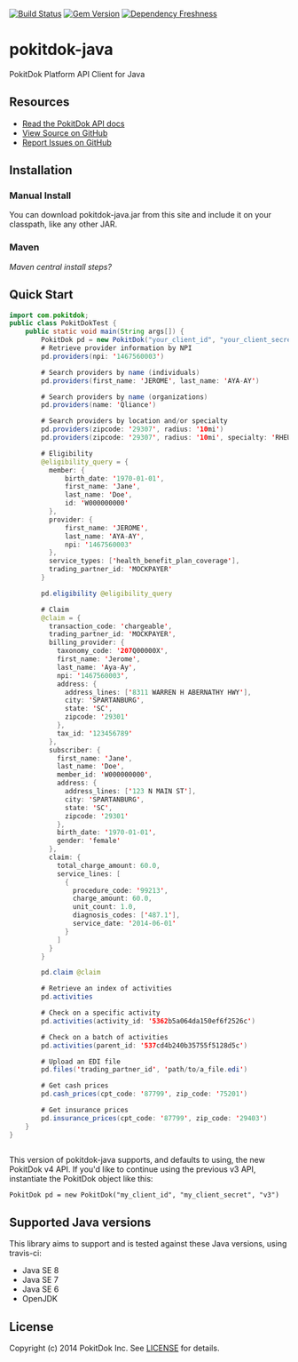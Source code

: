 [![Build Status](https://travis-ci.org/pokitdok/pokitdok-ruby.svg?branch=master)](https://travis-ci.org/pokitdok/pokitdok-java)
[![Gem Version](https://badge.fury.io/rb/pokitdok-ruby.svg)](http://badge.fury.io/rb/pokitdok-java)
[![Dependency Freshness](https://www.versioneye.com/user/projects/538e498b46c4739edd0000ee/badge.svg)](https://www.versioneye.com/user/projects/538e498b46c4739edd0000ee)


pokitdok-java
=============

PokitDok Platform API Client for Java

## Resources
* [Read the PokitDok API docs][apidocs]
* [View Source on GitHub][code]
* [Report Issues on GitHub][issues]

[apidocs]: https://platform.pokitdok.com/documentation/v4#/
[code]: https://github.com/PokitDok/pokitdok-java
[issues]: https://github.com/PokitDok/pokitdok-java/issues

## Installation

### Manual Install
You can download pokitdok-java.jar from this site and include it on your classpath, like any other JAR.

### Maven
_Maven central install steps?_

## Quick Start
```java
import com.pokitdok;
public class PokitDokTest {
	public static void main(String args[]) {
		PokitDok pd = new PokitDok("your_client_id", "your_client_secret");
		# Retrieve provider information by NPI
		pd.providers(npi: '1467560003')

		# Search providers by name (individuals)
		pd.providers(first_name: 'JEROME', last_name: 'AYA-AY')

		# Search providers by name (organizations)
		pd.providers(name: 'Qliance')

		# Search providers by location and/or specialty
		pd.providers(zipcode: '29307', radius: '10mi')
		pd.providers(zipcode: '29307', radius: '10mi', specialty: 'RHEUMATOLOGY')

		# Eligibility
		@eligibility_query = {
		  member: {
		      birth_date: '1970-01-01',
		      first_name: 'Jane',
		      last_name: 'Doe',
		      id: 'W000000000'
		  },
		  provider: {
		      first_name: 'JEROME',
		      last_name: 'AYA-AY',
		      npi: '1467560003'
		  },
		  service_types: ['health_benefit_plan_coverage'],
		  trading_partner_id: 'MOCKPAYER'
		}

		pd.eligibility @eligibility_query

		# Claim
		@claim = {
		  transaction_code: 'chargeable',
		  trading_partner_id: 'MOCKPAYER',
		  billing_provider: {
		    taxonomy_code: '207Q00000X',
		    first_name: 'Jerome',
		    last_name: 'Aya-Ay',
		    npi: '1467560003',
		    address: {
		      address_lines: ['8311 WARREN H ABERNATHY HWY'],
		      city: 'SPARTANBURG',
		      state: 'SC',
		      zipcode: '29301'
		    },
		    tax_id: '123456789'
		  },
		  subscriber: {
		    first_name: 'Jane',
		    last_name: 'Doe',
		    member_id: 'W000000000',
		    address: {
		      address_lines: ['123 N MAIN ST'],
		      city: 'SPARTANBURG',
		      state: 'SC',
		      zipcode: '29301'
		    },
		    birth_date: '1970-01-01',
		    gender: 'female'
		  },
		  claim: {
		    total_charge_amount: 60.0,
		    service_lines: [
		      {
		        procedure_code: '99213',
		        charge_amount: 60.0,
		        unit_count: 1.0,
		        diagnosis_codes: ['487.1'],
		        service_date: '2014-06-01'
		      }
		    ]
		  }
		}

		pd.claim @claim

		# Retrieve an index of activities
		pd.activities 

		# Check on a specific activity
		pd.activities(activity_id: '5362b5a064da150ef6f2526c')

		# Check on a batch of activities
		pd.activities(parent_id: '537cd4b240b35755f5128d5c')

		# Upload an EDI file
		pd.files('trading_partner_id', 'path/to/a_file.edi')

		# Get cash prices
		pd.cash_prices(cpt_code: '87799', zip_code: '75201')

		# Get insurance prices
		pd.insurance_prices(cpt_code: '87799', zip_code: '29403')
	}
}
    
```

This version of pokitdok-java supports, and defaults to using, the new
PokitDok v4 API. If you'd like to continue using the previous v3 API,
instantiate the PokitDok object like this:

```
PokitDok pd = new PokitDok("my_client_id", "my_client_secret", "v3")
```

## Supported Java versions
This library aims to support and is tested against these Java versions, 
using travis-ci:

* Java SE 8
* Java SE 7
* Java SE 6
* OpenJDK

## License
Copyright (c) 2014 PokitDok Inc. See [LICENSE][] for details.

[license]: LICENSE.txt
